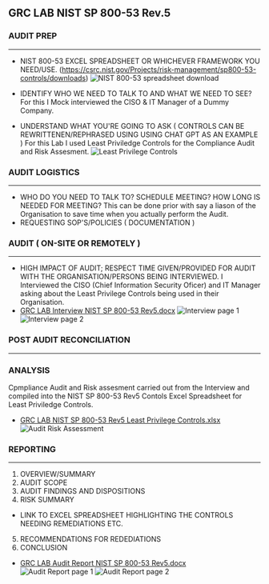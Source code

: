 ## GRC LAB NIST SP 800-53 Rev.5

### AUDIT PREP
__________

- NIST 800-53 EXCEL SPREADSHEET OR WHICHEVER FRAMEWORK YOU NEED/USE.
  (https://csrc.nist.gov/Projects/risk-management/sp800-53-controls/downloads)
![NIST 800-53 spreadsheet download](https://github.com/user-attachments/assets/7d62d81a-8411-419b-8ddc-c3a86bf532f5)


- IDENTIFY WHO WE NEED TO TALK TO AND WHAT WE NEED TO SEE?
  For this I Mock interviewed the CISO & IT Manager of a Dummy Company.
- UNDERSTAND WHAT YOU'RE GOING TO ASK ( CONTROLS CAN BE REWRITTENEN/REPHRASED USING USING CHAT GPT AS AN EXAMPLE )
  For this Lab I used Least Priviledge Controls for the Compliance Audit and Risk Assesment.
![Least Privilege Controls](https://github.com/user-attachments/assets/76140a6d-c67e-4113-8d1d-52fa4c43686d)


### AUDIT LOGISTICS
_______________

- WHO DO YOU NEED TO TALK TO? SCHEDULE MEETING? HOW LONG IS NEEDED FOR MEETING?
  This can be done prior with say a liason of the Organisation to save time when you actually perform the Audit.
- REQUESTING SOP'S/POLICIES ( DOCUMENTATION )

### AUDIT ( ON-SITE OR REMOTELY )
_____________________________

- HIGH IMPACT OF AUDIT; RESPECT TIME GIVEN/PROVIDED FOR AUDIT WITH THE ORGANISATION/PERSONS BEING INTERVIEWED.
  I Interviewed the CISO (Chief Information Security Oficer) and IT Manager asking about the Least Privilege Controls being used in their Organisation.
- [GRC LAB Interview NIST SP 800-53 Rev5.docx](https://github.com/user-attachments/files/17270209/GRC.LAB.Interview.NIST.SP.800-53.Rev5.docx)
![Interview page 1](https://github.com/user-attachments/assets/44319538-83b7-48aa-8a01-e5a036879fc2)
![Interview page 2](https://github.com/user-attachments/assets/968ff85a-2470-426f-adb1-c7ac49282a79)


### POST AUDIT RECONCILIATION
_________________________

### ANALYSIS
Cpmpliance Audit and Risk assesment carried out from the Interview and compiled into the NIST SP 800-53 Rev5 Contols Excel Spreadsheet for Least Priviledge Controls.
- [GRC LAB NIST SP 800-53 Rev5 Least Privilege Controls.xlsx](https://github.com/user-attachments/files/17270230/GRC.LAB.NIST.SP.800-53.Rev5.Least.Privilege.Controls.xlsx)
![Audit   Risk Assessment](https://github.com/user-attachments/assets/121dfcc0-78d7-4a03-9774-e8f9f45a1f29)


### REPORTING
_________

1. OVERVIEW/SUMMARY
2. AUDIT SCOPE
3. AUDIT FINDINGS AND DISPOSITIONS
4. RISK SUMMARY
- LINK TO EXCEL SPREADSHEET HIGHLIGHTING THE CONTROLS NEEDING REMEDIATIONS ETC. 
5. RECOMMENDATIONS FOR REDEDIATIONS
6. CONCLUSION
- [GRC LAB Audit Report NIST SP 800-53 Rev5.docx](https://github.com/user-attachments/files/17270223/GRC.LAB.Audit.Report.NIST.SP.800-53.Rev5.docx)
![Audit Report page 1](https://github.com/user-attachments/assets/d0f93428-fab9-4265-96c1-4af2f437a09d)
![Audit Report page 2](https://github.com/user-attachments/assets/eef53092-ce75-4046-b946-442d20be44c3)

